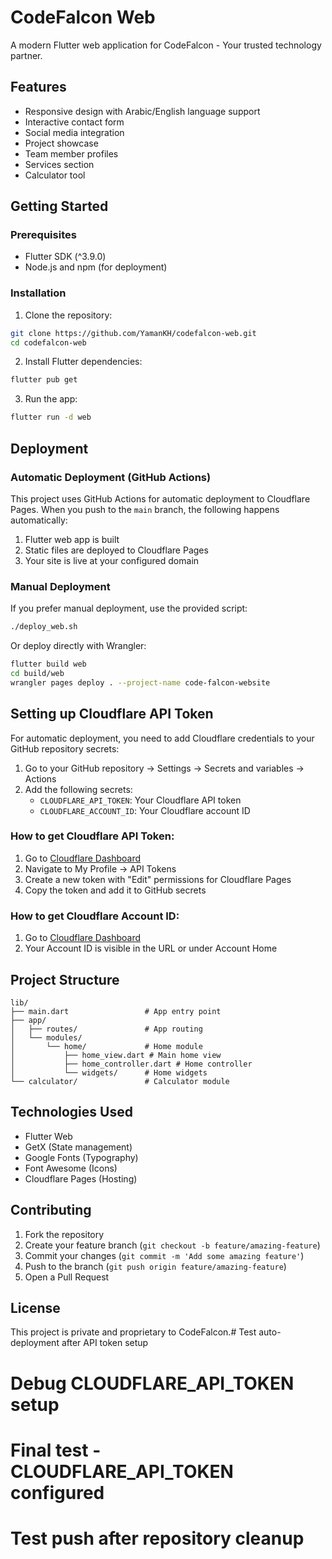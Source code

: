 # CodeFalcon Web

A modern Flutter web application for CodeFalcon - Your trusted technology partner.

## Features

- Responsive design with Arabic/English language support
- Interactive contact form
- Social media integration
- Project showcase
- Team member profiles
- Services section
- Calculator tool

## Getting Started

### Prerequisites

- Flutter SDK (^3.9.0)
- Node.js and npm (for deployment)

### Installation

1. Clone the repository:
```bash
git clone https://github.com/YamanKH/codefalcon-web.git
cd codefalcon-web
```

2. Install Flutter dependencies:
```bash
flutter pub get
```

3. Run the app:
```bash
flutter run -d web
```

## Deployment

### Automatic Deployment (GitHub Actions)

This project uses GitHub Actions for automatic deployment to Cloudflare Pages. When you push to the `main` branch, the following happens automatically:

1. Flutter web app is built
2. Static files are deployed to Cloudflare Pages
3. Your site is live at your configured domain

### Manual Deployment

If you prefer manual deployment, use the provided script:

```bash
./deploy_web.sh
```

Or deploy directly with Wrangler:

```bash
flutter build web
cd build/web
wrangler pages deploy . --project-name code-falcon-website
```

## Setting up Cloudflare API Token

For automatic deployment, you need to add Cloudflare credentials to your GitHub repository secrets:

1. Go to your GitHub repository → Settings → Secrets and variables → Actions
2. Add the following secrets:
   - `CLOUDFLARE_API_TOKEN`: Your Cloudflare API token
   - `CLOUDFLARE_ACCOUNT_ID`: Your Cloudflare account ID

### How to get Cloudflare API Token:

1. Go to [Cloudflare Dashboard](https://dash.cloudflare.com/)
2. Navigate to My Profile → API Tokens
3. Create a new token with "Edit" permissions for Cloudflare Pages
4. Copy the token and add it to GitHub secrets

### How to get Cloudflare Account ID:

1. Go to [Cloudflare Dashboard](https://dash.cloudflare.com/)
2. Your Account ID is visible in the URL or under Account Home

## Project Structure

```
lib/
├── main.dart                 # App entry point
├── app/
│   ├── routes/               # App routing
│   └── modules/
│       └── home/             # Home module
│           ├── home_view.dart # Main home view
│           ├── home_controller.dart # Home controller
│           └── widgets/      # Home widgets
└── calculator/               # Calculator module
```

## Technologies Used

- Flutter Web
- GetX (State management)
- Google Fonts (Typography)
- Font Awesome (Icons)
- Cloudflare Pages (Hosting)

## Contributing

1. Fork the repository
2. Create your feature branch (`git checkout -b feature/amazing-feature`)
3. Commit your changes (`git commit -m 'Add some amazing feature'`)
4. Push to the branch (`git push origin feature/amazing-feature`)
5. Open a Pull Request

## License

This project is private and proprietary to CodeFalcon.# Test auto-deployment after API token setup
# Debug CLOUDFLARE_API_TOKEN setup
# Final test - CLOUDFLARE_API_TOKEN configured
# Test push after repository cleanup
